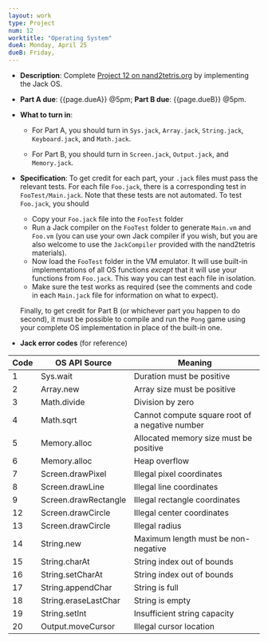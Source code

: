 ```yaml
---
layout: work
type: Project
num: 12
worktitle: "Operating System"
dueA: Monday, April 25
dueB: Friday, 
---
```


* **Description**: Complete [Project 12 on
      nand2tetris.org](https://www.nand2tetris.org/project12) by
      implementing the Jack OS.

* **Part A due**: {{page.dueA}} @5pm; **Part B due**: {{page.dueB}} @5pm.

* **What to turn in**:
    - For Part A, you should turn in `Sys.jack`, `Array.jack`,
      `String.jack`, `Keyboard.jack`, and `Math.jack`.

    - For Part B, you should turn in `Screen.jack`, `Output.jack`, and
      `Memory.jack`.

* **Specification**: To get credit for each part, your `.jack` files
  must pass the relevant tests.  For each file `Foo.jack`, there is a
  corresponding test in `FooTest/Main.jack`.  Note that these tests
  are not automated. To test `Foo.jack`, you should

    - Copy your `Foo.jack` file into the `FooTest` folder
    - Run a Jack compiler on the `FooTest` folder to generate
      `Main.vm` and `Foo.vm` (you can use your own Jack compiler if
      you wish, but you are also welcome to use the `JackCompiler`
      provided with the nand2tetris materials).
    - Now load the `FooTest` folder in the VM emulator.  It will use
      built-in implementations of all OS functions *except* that it
      will use your functions from `Foo.jack`.  This way you can test
      each file in isolation.
    - Make sure the test works as required (see the comments and code
      in each `Main.jack` file for information on what to expect).

  Finally, to get credit for Part B (or whichever part you happen to
  do second), it must be possible to compile and run the `Pong` game
  using your complete OS implementation in place of the built-in one.

* **Jack error codes** (for reference)

| Code | OS API Source        | Meaning                                         |
|------|----------------------|-------------------------------------------------|
| 1    | Sys.wait             | Duration must be positive                       |
| 2    | Array.new            | Array size must be positive                     |
| 3    | Math.divide          | Division by zero                                |
| 4    | Math.sqrt            | Cannot compute square root of a negative number |
| 5    | Memory.alloc         | Allocated memory size must be positive          |
| 6    | Memory.alloc         | Heap overflow                                   |
| 7    | Screen.drawPixel     | Illegal pixel coordinates                       |
| 8    | Screen.drawLine      | Illegal line coordinates                        |
| 9    | Screen.drawRectangle | Illegal rectangle coordinates                   |
| 12   | Screen.drawCircle    | Illegal center coordinates                      |
| 13   | Screen.drawCircle    | Illegal radius                                  |
| 14   | String.new           | Maximum length must be non-negative             |
| 15   | String.charAt        | String index out of bounds                      |
| 16   | String.setCharAt     | String index out of bounds                      |
| 17   | String.appendChar    | String is full                                  |
| 18   | String.eraseLastChar | String is empty                                 |
| 19   | String.setInt        | Insufficient string capacity                    |
| 20   | Output.moveCursor    | Illegal cursor location                         |

